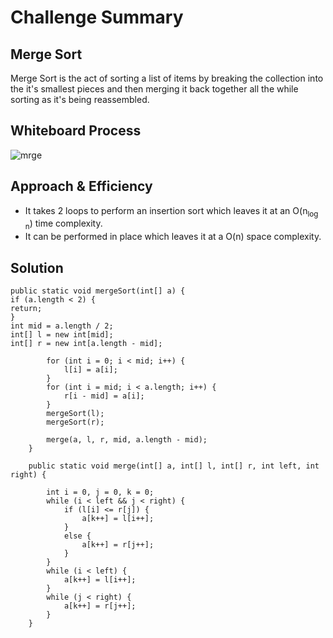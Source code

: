 # Challenge Summary
## Merge Sort

Merge Sort is the act of sorting a list of items by breaking the collection into the it's smallest pieces and then merging it back together all the while sorting as it's being reassembled.

## Whiteboard Process

![mrge](https://i.imgur.com/m9WYYUA.jpeg)

## Approach & Efficiency

- It takes 2 loops to perform an insertion sort which leaves it at an O(n<sub>log n</sub>) time complexity.
- It can be performed in place which leaves it at a O(n) space complexity.

## Solution
``````
public static void mergeSort(int[] a) {
if (a.length < 2) {
return;
}
int mid = a.length / 2;
int[] l = new int[mid];
int[] r = new int[a.length - mid];

        for (int i = 0; i < mid; i++) {
            l[i] = a[i];
        }
        for (int i = mid; i < a.length; i++) {
            r[i - mid] = a[i];
        }
        mergeSort(l);
        mergeSort(r);

        merge(a, l, r, mid, a.length - mid);
    }

    public static void merge(int[] a, int[] l, int[] r, int left, int right) {

        int i = 0, j = 0, k = 0;
        while (i < left && j < right) {
            if (l[i] <= r[j]) {
                a[k++] = l[i++];
            }
            else {
                a[k++] = r[j++];
            }
        }
        while (i < left) {
            a[k++] = l[i++];
        }
        while (j < right) {
            a[k++] = r[j++];
        }
    }